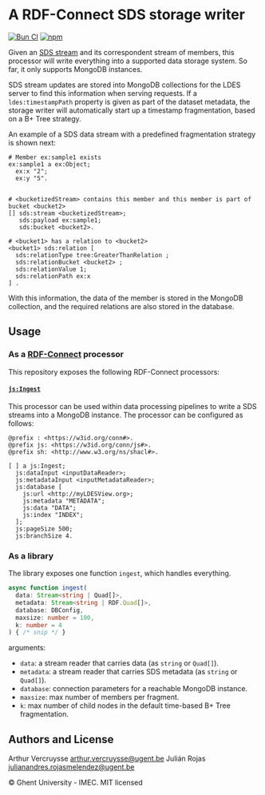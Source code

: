# A RDF-Connect SDS storage writer

[![Bun CI](https://github.com/rdf-connect/sds-storage-writer-ts/actions/workflows/build-test.yml/badge.svg)](https://github.com/rdf-connect/sds-storage-writer-ts/actions/workflows/build-test.yml) [![npm](https://img.shields.io/npm/v/@rdfc/sds-storage-writer-ts.svg?style=popout)](https://npmjs.com/package/@rdfc/sds-storage-writer-ts)

Given an [SDS stream](https://w3id.org/sds/specification) and its correspondent stream of members, this processor will write everything into a supported data storage system. So far, it only supports MongoDB instances.

SDS stream updates are stored into MongoDB collections for the LDES server to find this information when serving requests. If a `ldes:timestampPath` property is given as part of the dataset metadata, the storage writer will automatically start up a timestamp fragmentation, based on a B+ Tree strategy.

An example of a SDS data stream with a predefined fragmentation strategy is shown next:

```turtle
# Member ex:sample1 exists
ex:sample1 a ex:Object;
  ex:x "2";
  ex:y "5".


# <bucketizedStream> contains this member and this member is part of bucket <bucket2>
[] sds:stream <bucketizedStream>;
   sds:payload ex:sample1;
   sds:bucket <bucket2>.

# <bucket1> has a relation to <bucket2>
<bucket1> sds:relation [
  sds:relationType tree:GreaterThanRelation ;
  sds:relationBucket <bucket2> ;
  sds:relationValue 1;
  sds:relationPath ex:x 
] .
```

With this information, the data of the member is stored in the MongoDB collection, and the required relations are also stored in the database.

## Usage

### As a [RDF-Connect](https://rdf-connect.github.io/rdfc.github.io/) processor

This repository exposes the following RDF-Connect processors:

#### [`js:Ingest`](https://github.com/rdf-connect/sds-storage-writer-mongo/blob/master/configs/processor.ttl#L41)

This processor can be used within data processing pipelines to write a SDS streams into a MongoDB instance. The processor can be configured as follows:

```turtle
@prefix : <https://w3id.org/conn#>.
@prefix js: <https://w3id.org/conn/js#>.
@prefix sh: <http://www.w3.org/ns/shacl#>.

[ ] a js:Ingest;
  js:dataInput <inputDataReader>;
  js:metadataInput <inputMetadataReader>;
  js:database [
    js:url <http://myLDESView.org>;
    js:metadata "METADATA";
    js:data "DATA";
    js:index "INDEX";
  ];
  js:pageSize 500;
  js:branchSize 4.
```

### As a library

The library exposes one function `ingest`, which handles everything.

```typescript
async function ingest(
  data: Stream<string | Quad[]>, 
  metadata: Stream<string | RDF.Quad[]>, 
  database: DBConfig,
  maxsize: number = 100,
  k: number = 4
) { /* snip */ }
```

arguments:

- `data`: a stream reader that carries data (as `string` or `Quad[]`).
- `metadata`: a stream reader that carries SDS metadata (as `string` or `Quad[]`).
- `database`: connection parameters for a reachable MongoDB instance.
- `maxsize`: max number of members per fragment.
- `k`: max number of child nodes in the default time-based B+ Tree fragmentation.

## Authors and License

Arthur Vercruysse <arthur.vercruysse@ugent.be>
Julián Rojas <julianandres.rojasmelendez@ugent.be>

© Ghent University - IMEC. MIT licensed
